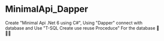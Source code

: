 # MinimalApi_Dapper
Create "Minimal Api .Net 6 using C#", 
Using "Dapper" connect with database and Use 
"T-SQL Create use reuse Proceduce" For the database 
🐻🐻🐻
